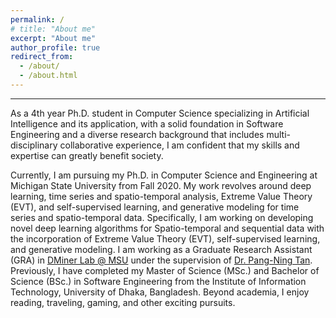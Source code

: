 ```yaml
---
permalink: /
# title: "About me"
excerpt: "About me"
author_profile: true
redirect_from: 
  - /about/
  - /about.html
---
```


***

As a 4th year Ph.D. student in Computer Science specializing in Artificial Intelligence and its application, with a solid foundation in Software Engineering and a diverse research background that includes multi-disciplinary collaborative experience, I am confident that my skills and expertise can greatly benefit society. 

Currently, I am pursuing my Ph.D. in Computer Science and Engineering at Michigan State University from Fall 2020. My work revolves around deep learning, time series and spatio-temporal analysis, Extreme Value Theory (EVT), and self-supervised learning, and generative modeling for time series and spatio-temporal data. Specifically, I am working on developing novel deep learning algorithms for Spatio-temporal and sequential data with the incorporation of Extreme Value Theory (EVT), self-supervised learning, and generative modeling. I am working as a Graduate Research Assistant (GRA) in [DMiner Lab @ MSU](https://www.egr.msu.edu/~ptan/dminer/) under the supervision of [Dr. Pang-Ning Tan](https://www.cse.msu.edu/~ptan/). Previously, I have completed my Master of Science (MSc.) and Bachelor of Science (BSc.) in Software Engineering from the Institute of Information Technology, University of Dhaka, Bangladesh. Beyond academia, I enjoy reading, traveling, gaming, and other exciting pursuits.


  